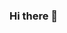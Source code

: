 ### Hi there 👋

<!--Waxaan ahay Soo -saare Software,  
  **Naqshadeeye Nidaamka & Xamaasadda Linux

- 🔭 1. Hadda waxaan ka shaqeynayaa Archcraft
- 🌱 Hadda waxaan baranayaa Python
- 👯 Waxaan rabaa inaan iskaashi la sameeyo 
     abuurayaasha kale ee ka kooban
- 🤔 Yoolka 2021: Hagaajinta Archcraft oo wax badan
      ku biiriya mashaariicda kale ee il furan
- 💬 Yoolka 2021: Hagaajinta Archcraft oo wax badan ku
     biiriya mashaariicda kale ee il furan
- 🤩 Fact Xaqiiqo xiiso leh: Waan jeclahay 📸 | 🎨 | 🐶 | 👨‍💻

